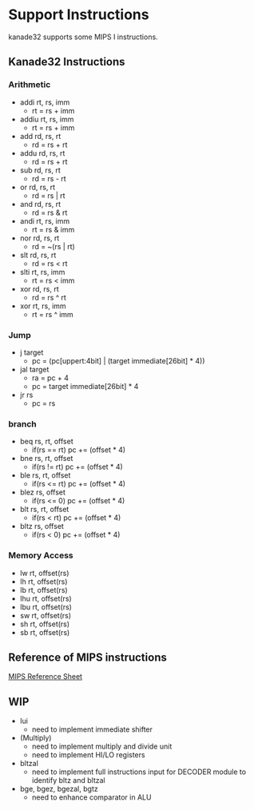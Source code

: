 # Support Instructions

kanade32 supports some MIPS I instructions.

## Kanade32 Instructions

### Arithmetic

- addi rt, rs, imm
  - rt = rs + imm
- addiu rt, rs, imm
  - rt = rs + imm
- add rd, rs, rt
  - rd = rs + rt
- addu rd, rs, rt
  - rd = rs + rt
- sub rd, rs, rt
  - rd = rs - rt
- or rd, rs, rt
  - rd = rs | rt
- and rd, rs, rt
  - rd = rs & rt
- andi rt, rs, imm
  - rt = rs & imm
- nor rd, rs, rt
  - rd = ~(rs | rt)
- slt rd, rs, rt
  - rd = rs < rt
- slti rt, rs, imm
  - rt = rs < imm
- xor rd, rs, rt
  - rd = rs ^ rt
- xor rt, rs, imm
  - rt = rs ^ imm

### Jump

- j target
  - pc = (pc[uppert:4bit] | (target immediate[26bit] \* 4))
- jal target
  - ra = pc + 4
  - pc = target immediate[26bit] \* 4
- jr rs
  - pc = rs

### branch

- beq rs, rt, offset
  - if(rs == rt) pc += (offset \* 4)
- bne rs, rt, offset
  - if(rs != rt) pc += (offset \* 4)
- ble rs, rt, offset
  - if(rs <= rt) pc += (offset \* 4)
- blez rs, offset
  - if(rs <= 0) pc += (offset \* 4)
- blt rs, rt, offset
  - if(rs < rt) pc += (offset \* 4)
- bltz rs, offset
  - if(rs < 0) pc += (offset \* 4)

### Memory Access

- lw rt, offset(rs)
- lh rt, offset(rs)
- lb rt, offset(rs)
- lhu rt, offset(rs)
- lbu rt, offset(rs)
- sw rt, offset(rs)
- sh rt, offset(rs)
- sb rt, offset(rs)

## Reference of MIPS instructions

[MIPS Reference Sheet](http://www2.engr.arizona.edu/~ece369/Resources/spim/MIPSReference.pdf)

## WIP

- lui
  - need to implement immediate shifter
- (Multiply)
  - need to implement multiply and divide unit
  - need to implement HI/LO registers
- bltzal
  - need to implement full instructions input for DECODER module to identify bltz and bltzal
- bge, bgez, bgezal, bgtz
  - need to enhance comparator in ALU
